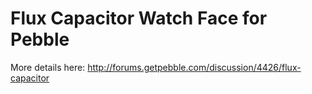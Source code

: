 Flux Capacitor Watch Face for Pebble
=========

More details here: http://forums.getpebble.com/discussion/4426/flux-capacitor
